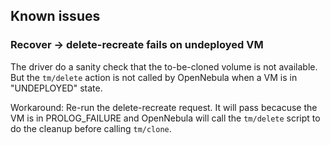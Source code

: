 ## Known issues

### Recover -> delete-recreate fails on undeployed VM

The driver do a sanity check that the to-be-cloned volume is not available. But the `tm/delete` action is not called by OpenNebula when a VM is in "UNDEPLOYED" state.

Workaround: Re-run the delete-recreate request. It will pass becacuse the VM is in PROLOG_FAILURE and OpenNebula will call the `tm/delete` script to do the cleanup before calling `tm/clone`.

